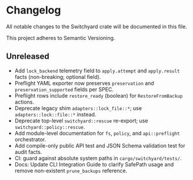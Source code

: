 # Changelog

All notable changes to the Switchyard crate will be documented in this file.

This project adheres to Semantic Versioning.

## Unreleased

- Add `lock_backend` telemetry field to `apply.attempt` and `apply.result` facts (non-breaking; optional field).
- Preflight YAML exporter now preserves `preservation` and `preservation_supported` fields per SPEC.
- Preflight rows include `restore_ready` (boolean) for `RestoreFromBackup` actions.
- Deprecate legacy shim `adapters::lock_file::*`; use `adapters::lock::file::*` instead.
- Deprecate top-level `switchyard::rescue` re-export; use `switchyard::policy::rescue`.
- Add module-level documentation for `fs`, `policy`, and `api::preflight` orchestrator.
- Add compile-only public API test and JSON Schema validation test for audit facts.
- CI: guard against absolute system paths in `cargo/switchyard/tests/`.
- Docs: Update CLI Integration Guide to clarify SafePath usage and remove non-existent `prune_backups` reference.
